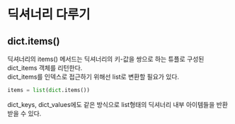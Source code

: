 # 딕셔너리 다루기
## dict.items()
딕셔너리의 items() 메서드는 딕셔너리의 키-값을 쌍으로 하는 튜플로 구성된 dict_items 객체를 리턴한다.<br>
dict_items를 인덱스로 접근하기 위해선 list로 변환할 필요가 있다.<br>
```python
items = list(dict.items())    
```
dict_keys, dict_values에도 같은 방식으로 list형태의 딕셔너리 내부 아이템들을 반환 받을 수 있다.